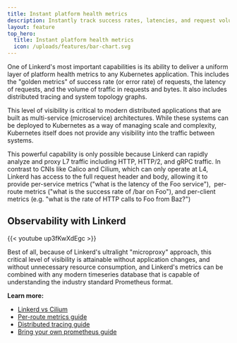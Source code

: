 ```yaml
---
title: Instant platform health metrics
description: Instantly track success rates, latencies, and request volumes for every meshed workload, without changes or config.
layout: feature
top_hero:
  title: Instant platform health metrics
  icon: /uploads/features/bar-chart.svg
---
```


One of Linkerd's most important capabilities is its ability to deliver a uniform
layer of platform health metrics to any Kubernetes application. This includes
the "golden metrics" of success rate (or error rate) of requests, the latency
of requests, and the volume of traffic in requests and bytes. It also includes
distributed tracing and system topology graphs.

This level of visibility is critical to modern distributed applications that are
built as multi-service (microservice) architectures. While these systems can be
deployed to Kubernetes as a way of managing scale and complexity, Kubernetes
itself does not provide any visibility into the traffic between systems.

This powerful capability is only possible because Linkerd can rapidly analyze
and proxy L7 traffic including HTTP, HTTP/2, and gRPC traffic. In contrast to
CNIs like Calico and Cilium, which can only operate at L4, Linkerd has access to
 the full request header and body, allowing it to provide per-service metrics
 ("what is the latency of the Foo service"),  per-route metrics ("what is the
 success rate of /bar on Foo"), and per-client metrics (e.g. "what is the rate
 of HTTP calls to Foo from Baz?")

## Observability with Linkerd

{{< youtube up3fKwXdEgc >}}

Best of all, because of Linkerd's ultralight "microproxy" approach, this
critical level of visibility is attainable without application changes, and
without unnecessary resource consumption, and Linkerd's metrics can be combined
with any modern timeseries database that is capable of understanding the
industry standard Prometheus format.

**Learn more:**

- [Linkerd vs Cilium](/)
- [Per-route metrics guide](/)
- [Distributed tracing guide](/)
- [Bring your own prometheus guide](/)
